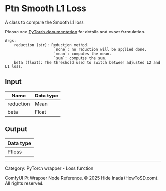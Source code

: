 # Ptn Smooth L1 Loss
A class to compute the Smooth L1 loss.

Please see [PyTorch documentation](https://pytorch.org/docs/stable/generated/torch.nn.SmoothL1Loss.html) for details and exact formulation.


    Args:  
        reduction (str): Reduction method.  
                          `none`: no reduction will be applied done.   
                          `mean`: computes the mean.  
                          `sum`: computes the sum.  
        beta (float): The threshold used to switch between adjusted L2 and L1 loss.

## Input
| Name | Data type |
|---|---|
| reduction | Mean |
| beta | Float |

## Output
| Data type |
|---|
| Ptloss |

<HR>
Category: PyTorch wrapper - Loss function

ComfyUI Pt Wrapper Node Reference. © 2025 Hide Inada (HowToSD.com). All rights reserved.
